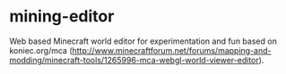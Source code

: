 # mining-editor
Web based Minecraft world editor for experimentation and fun based on koniec.org/mca (http://www.minecraftforum.net/forums/mapping-and-modding/minecraft-tools/1265996-mca-webgl-world-viewer-editor). 
